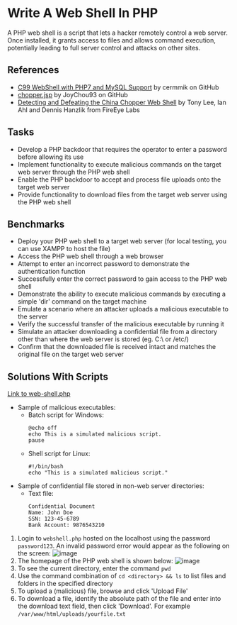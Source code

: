 # Write A Web Shell In PHP
A PHP web shell is a script that lets a hacker remotely control a web server. Once installed, it grants access to files and allows command execution, potentially leading to full server control and attacks on other sites.

## References
- [C99 WebShell with PHP7 and MySQL Support](https://github.com/cermmik/C99-WebShell) by cermmik on GitHub
- [chopper.jsp](https://github.com/JoyChou93/webshell/blob/master/jsp/chopper.jsp) by JoyChou93 on GitHub
- [Detecting and Defeating the China Chopper Web Shell](https://www.mandiant.com/sites/default/files/2021-09/rpt-china-chopper.pdf) by Tony Lee, Ian Ahl and Dennis Hanzlik from FireEye Labs


## Tasks
- Develop a PHP backdoor that requires the operator to enter a password before allowing its use
- Implement functionality to execute malicious commands on the target web server through the PHP web shell
- Enable the PHP backdoor to accept and process file uploads onto the target web server
- Provide functionality to download files from the target web server using the PHP web shell

## Benchmarks
- Deploy your PHP web shell to a target web server (for local testing, you can use XAMPP to host the file)
- Access the PHP web shell through a web browser
- Attempt to enter an incorrect password to demonstrate the authentication function
- Successfully enter the correct password to gain access to the PHP web shell
- Demonstrate the ability to execute malicious commands by executing a simple 'dir' command on the target machine
- Emulate a scenario where an attacker uploads a malicious executable to the server
- Verify the successful transfer of the malicious executable by running it
- Simulate an attacker downloading a confidential file from a directory other than where the web server is stored (eg. C:\ or /etc/)
- Confirm that the downloaded file is received intact and matches the original file on the target web server

## Solutions With Scripts
[Link to web-shell.php](https://github.com/aaronamran/MCSI-Remote-Cybersecurity-Internship/blob/main/Penetration%20Testing/scripts/web-shell.php)
- Sample of malicious executables:
  - Batch script for Windows:
    ```
    @echo off
    echo This is a simulated malicious script.
    pause
    ```
  - Shell script for Linux:
    ```
    #!/bin/bash
    echo "This is a simulated malicious script."
    ```
- Sample of confidential file stored in non-web server directories:
  - Text file:
    ```
    Confidential Document
    Name: John Doe
    SSN: 123-45-6789
    Bank Account: 9876543210
    ```
1. Login to `webshell.php` hosted on the localhost using the password `password123`. An invalid password error would appear as the following on the screen:
   ![image](https://github.com/user-attachments/assets/4834a641-3f93-4423-ad2e-3db190fa011b)
2. The homepage of the PHP web shell is shown below:
   ![image](https://github.com/user-attachments/assets/0ed8b5cb-ed1c-40f9-8820-789737728940)
3. To see the current directory, enter the command `pwd`
4. Use the command combination of `cd <directory> && ls` to list files and folders in the specified directory
5. To upload a (malicious) file, browse and click 'Upload File'
6. To download a file, identify the absolute path of the file and enter into the download text field, then click 'Download'. For example `/var/www/html/uploads/yourfile.txt
`

   







